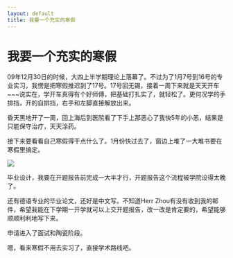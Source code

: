 ```yaml
---
layout: default
title: 我要一个充实的寒假
---
```

# 我要一个充实的寒假
09年12月30日的时候，大四上半学期理论上落幕了。不过为了1月7号到16号的专业实习，我愣是把寒假推迟到了17号。17号回无锡，接着一周下来就是天天开车~~~说实在，学开车真得有个好师傅，把基础打扎实了，就轻松了。更何况学的手排挡，开的自排挡，右手和左脚直接解放出来。

昏天黑地开了一周，回上海后到医院看了下手上那恶心了我快5年的小恙，结果是只能保守治疗，天天涂药。

接下来要看看自己寒假得干点什么了。1月份快过去了，窗边上堆了一大堆书要在寒假里搞定。

![](/blog/images/post_images/20100126/winter_break.jpeg)

毕业设计，我要在开题报告前完成一大半才行，开题报告这个流程被学院设得太晚了。

还有德语专业的毕业论文，还好是中文写。不知道Herr Zhou有没有收到我的邮件，希望我能在下学期一开学就可以上交开题报告，改一改是肯定要的，希望能够顺顺利利地写下来。

申请进入了面试和陶瓷阶段。

嗯，看来寒假不用去实习了，直接学术路线吧。
